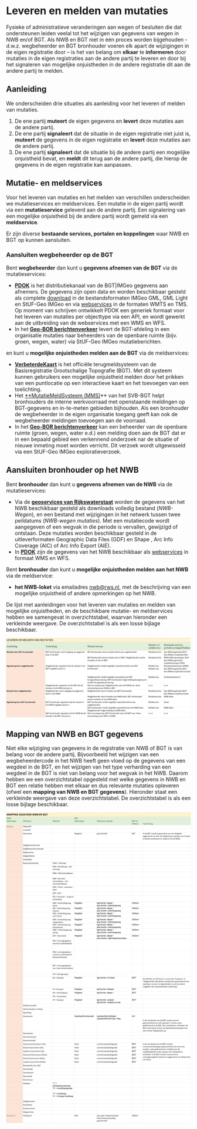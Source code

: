 # Leveren en melden van mutaties

Fysieke of administratieve veranderingen aan wegen of besluiten die dat
ondersteunen leiden veelal tot het wijzigen van gegevens van wegen in NWB en/of
BGT. Als NWB en BGT niet in één proces worden bijgehouden - d.w.z. wegbeheerder
en BGT bronhouder voeren elk apart de wijzigingen in de eigen registratie door –
is het van belang om **elkaar** te **informeren** door mutaties in de eigen
registraties aan de andere partij te leveren en door bij het signaleren van
mogelijke onjuistheden in de andere registratie dit aan de andere partij te
melden.

## Aanleiding
We onderscheiden drie situaties als aanleiding voor het leveren of melden
van mutaties.

1.  De ene partij **muteert** de eigen gegevens en **levert** deze mutaties aan de
    andere partij.
2.  De ene partij **signaleert** dat de situatie in de eigen registratie niet juist
    is, **muteert** de gegevens in de eigen registratie en **levert** deze mutaties aan
    de andere partij.
3.  De ene partij **signaleert** dat de situatie bij de andere partij een mogelijke
    onjuistheid bevat, en **meldt** dit terug aan de andere partij, die hierop de
    gegevens in de eigen registratie kan aanpassen.

## Mutatie- en meldservices
Voor het leveren van mutaties en het melden van verschillen onderscheiden we
mutatieservices en meldservices. Een mutatie in de eigen partij wordt via een
**mutatieservice** geleverd aan de andere partij. Een signalering van een
mogelijke onjuistheid bij de andere partij wordt gemeld via een **meldservice**.

Er zijn diverse **bestaande services, portalen en koppelingen** waar NWB en BGT
op kunnen aansluiten.

### Aansluiten wegbeheerder op de BGT
Bent **wegbeheerder** dan kunt u **gegevens afnemen van de BGT** via de
mutatieservices:

-   **[PDOK](https://www.pdok.nl/)** is het distributiekanaal van de BGT\|IMGeo gegevens aan afnemers.
    De gegevens zijn open data en worden beschikbaar gesteld als
    complete [download](https://www.pdok.nl/nl/producten/pdok-downloads/download-basisregistratie-grootschalige-topografie)
    in de bestandsformaten IMGeo GML, GML Light en
    StUF-Geo IMGeo en via
    [webservices](https://www.pdok.nl/nl/producten/pdok-services/overzicht-urls/b) in de formaten WMTS en TMS. Op moment van schrijven ontwikkelt PDOK een generiek formaat voor het leveren van mutaties per objecttype via een API, en wordt
    gewerkt aan de uitbreiding van de webservices met een WMS en WFS.
-   In het **[Geo-BOR berichtenverkeer](https://www.geonovum.nl/wegwijzer/standaarden/geo-bor-berichtenverkeer-11)**
     levert de BGT-afdeling in een organisatie mutaties naar beheerders van de openbare ruimte (bijv. groen, wegen, water)
    via StUF-Geo IMGeo mutatieberichten.

en kunt u **mogelijke onjuistheden melden aan de BGT** via de meldservices:

-   **[VerbeterdeKaart](https://verbeterdekaart.kadaster.nl/)** is het officiële
    terugmeldsysteem van de Basisregistratie Grootschalige Topografie (BGT). Met
    dit systeem kunnen gebruikers een mogelijke onjuistheid melden door het
    prikken van een puntlocatie op een interactieve kaart en het toevoegen van
    een toelichting.
-   Het [**MutatieMeldSysteem (MMS)](http://svb-bgt.nl/community/forum+community/discussies+oud/discussie+overig/376831.aspx?t=mutatie+meld+systeem+(mms))** van het SVB-BGT helpt bronhouders de
    interne werkvoorraad met openstaande meldingen op BGT-gegevens en
    in-te-meten gebieden bijhouden. Als een bronhouder de wegbeheerder in de
    eigen organisatie toegang geeft kan ook de wegbeheerder meldingen toevoegen
    aan de voorraad.
-   In het **[Geo-BOR berichtenverkeer](https://www.geonovum.nl/wegwijzer/standaarden/geo-bor-berichtenverkeer-11)** kan een beheerder van de openbare ruimte (groen, wegen, water e.d.) een melding doen aan de BGT dat er in een bepaald gebied een verkennend onderzoek nar de situatie of nieuwe inmeting moet worden verricht. Dit verzoek wordt uitgewisseld via een StUF-Geo IMGeo
    exploratieverzoek.

## Aansluiten bronhouder op het NWB
Bent **bronhouder** dan kunt u **gegevens afnemen van de NWB** via de
mutatieservices:

-   Via de **[geoservices van Rijkswaterstaat](https://www.rijkswaterstaat.nl/apps/geoservices/geodata/dmc/nwb-wegen/)**
    worden de gegevens van het NWB beschikbaar gesteld als downloads volledig
    bestand (*NWB-Wegen*), en een bestand met wijzigingen in het netwerk tussen
    twee peildatums (*NWB-wegen mutaties*). Met een mutatiecode wordt aangegeven
    of een wegvak in die periode is vervallen, gewijzigd of ontstaan. Deze
    mutaties worden beschikbaar gesteld in de uitleverformaten Geographic Data
    Files (GDF) en Shape , Arc Info Coverage (AIC) of Arc Info Export (AIE).
-   In **[PDOK](https://www.pdok.nl/)** zijn de gegevens van het NWB beschikbaar als [webservices](https://www.pdok.nl/nl/producten/pdok-services/overzicht-urls/n)
     in formaat WMS en WFS.

Bent **bronhouder** dan kunt u **mogelijke onjuistheden melden aan het NWB** via
de meldservice:

-   **het NWB-loket** via emailadres <nwb@rws.nl>, met de beschrijving van een
    mogelijke onjuistheid of andere opmerkingen op het NWB.



De lijst met aanleidingen voor het leveren van mutaties en melden van mogelijke
onjuistheden, en de beschikbare mutatie- en meldservices hebben we samengevat in
overzichtstabel, waarvan hieronder een verkleinde weergave. De overzichtstabel
is als een losse bijlage beschikbaar.

![](media/b35c113b779b98b0f8dc463b79506253.png)

## Mapping van NWB en BGT gegevens
Niet elke wijziging van gegevens in de registratie van NWB of BGT is van belang
voor de andere partij. Bijvoorbeeld het wijzigen van een wegbeheerdercode in het
NWB heeft geen vloed op de gegevens van een wegdeel in de BGT, en het wijzigen
van het type verharding van een wegdeel in de BGT is niet van belang voor het
wegvak in het NWB. Daarom hebben we een overzichtstabel opgesteld met welke
gegevens in NWB en BGT een relatie hebben met elkaar en dus relevante mutaties
opleveren (ofwel een **mapping van NWB en BGT gegevens**). Hieronder staat een
verkleinde weergave van deze overzichtstabel. De overzichtstabel is als een
losse bijlage beschikbaar.

![Mapping van NWB en BGT gegevens](media/c5533a9771025aa4a6e03417092df47f.png)
